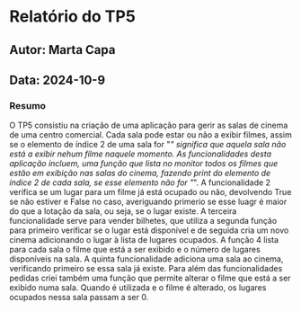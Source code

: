 # Relatório do TP5
## Autor: Marta Capa
## Data: 2024-10-9

### Resumo
O TP5 consistiu na criação de uma aplicação para gerir as salas de cinema de uma centro comercial. 
Cada sala pode estar ou não a exibir filmes, assim se o elemento de índice 2 de uma sala for "_" significa que aquela sala não está a exibir nehum filme naquele momento. 
As funcionalidades desta aplicação incluem, uma função que lista no monitor todos os filmes que estão em exibição nas salas do cinema, fazendo print do elemento de índice 2 de cada sala, se esse elemento não for "_". A funcionalidade 2 verifica se um lugar para um filme já está ocupado ou não, devolvendo True se não estiver e False no caso, averiguando primerio se esse luagr é maior do que a lotação da sala, ou seja, se o lugar existe. A terceira funcionalidade serve para vender bilhetes, que utiliza a segunda função para primeiro verificar se o lugar está disponível e de seguida cria um novo cinema adicionando o lugar à lista de lugares ocupados. A função 4 lista para cada sala o filme que está a ser exibido e o número de lugares disponíveis na sala. A quinta funcionalidade adiciona uma sala ao cinema, verificando primeiro se essa sala já existe.
Para além das funcionalidades pedidas criei também uma função que permite alterar o filme que está a ser exibido numa sala. Quando é utilizada e o filme é alterado, os lugares ocupados nessa sala passam a ser 0.